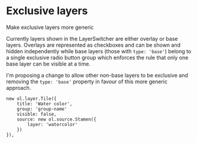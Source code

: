 # Exclusive layers

Make exclusive layers more generic

Currently layers shown in the LayerSwitcher are either overlay or base layers. Overlays are represented as checkboxes and can be shown and hidden independently while base layers (those with `type: 'base'`) belong to a single exclusive radio button group which enforces the rule that only one base layer can be visible at a time.

I'm proposing a change to allow other non-base layers to be exclusive and removing the `type: 'base'` property in favour of this more generic approach.


    new ol.layer.Tile({
        title: 'Water color',
        group: 'group-name'
        visible: false,
        source: new ol.source.Stamen({
            layer: 'watercolor'
        })
    }),


